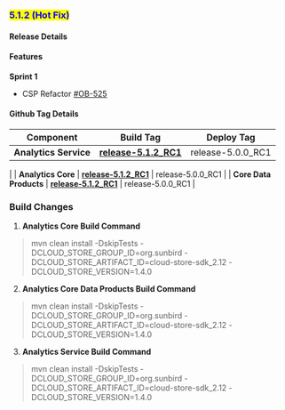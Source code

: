 ### <mark style="color:blue;">5.1.2 (Hot Fix)</mark>


#### **Release Details**

#### **Features**
**Sprint 1**
* CSP Refactor [#OB-525](https://project-sunbird.atlassian.net/browse/OB-525)

#### **Github Tag Details**
| Component                                             | Build Tag                                                                                                        | Deploy Tag                                                                                                 |
| ----------------------------------------------------- | ---------------------------------------------------------------------------------------------------------------- |------------------------------------------------------------------------------------------------------------|
| **Analytics Service**                                  | [**release-5.1.2_RC1**](https://github.com/Sunbird-Obsrv/sunbird-analytics-service/releases/tag/release-5.1.2_RC2) | release-5.0.0_RC1 |
| 
| **Analytics Core**                                  | [**release-5.1.2_RC1**](https://github.com/Sunbird-Obsrv/sunbird-analytics-core/releases/tag/release-5.1.2_RC2) | release-5.0.0_RC1 |
| **Core Data Products**                                  | [**release-5.1.2_RC1**](https://github.com/Sunbird-Obsrv/sunbird-core-dataproducts/releases/tag/release-5.1.2_RC2) | release-5.0.0_RC1 |


### **Build Changes**

1. **Analytics Core Build Command** 
> mvn clean install -DskipTests -DCLOUD_STORE_GROUP_ID=org.sunbird -DCLOUD_STORE_ARTIFACT_ID=cloud-store-sdk_2.12 -DCLOUD_STORE_VERSION=1.4.0

2. **Analytics Core Data Products Build Command** 
> mvn clean install -DskipTests -DCLOUD_STORE_GROUP_ID=org.sunbird -DCLOUD_STORE_ARTIFACT_ID=cloud-store-sdk_2.12 -DCLOUD_STORE_VERSION=1.4.0

3. **Analytics Service Build Command** 
> mvn clean install -DskipTests -DCLOUD_STORE_GROUP_ID=org.sunbird -DCLOUD_STORE_ARTIFACT_ID=cloud-store-sdk_2.12 -DCLOUD_STORE_VERSION=1.4.0










